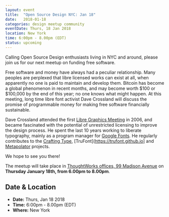 ```yaml
---
layout: event
title:  "Open Source Design NYC: Jan 18"
date:   2018-01-18
categories: design meetup community
eventDate: Thurs, 18 Jan 2018
location: New York
time: 6:00pm - 8.00pm (EDT)
status: upcoming
---
```


Calling Open Source Design enthusiasts living in NYC and around, please join us for our next meetup on funding free software.

Free software and money have always had a peculiar relationship.
Many peoples are perplexed that libre licensed works can exist at all, when apparently no one is paid to maintain and develop them.
Bitcoin has become a global phenomenon in recent months, and may become worth $100 or $100,000 by the end of this year;
no one knows what might happen.
At this meeting, long time libre font activist Dave Crossland will discuss the promise of programmable money for making free software financially sustainable.

Dave Crossland attended the first [Libre Graphics Meeting](https://libregraphicsmeeting.org) in 2006, and became fascinated with the potential of unrestricted licensing to improve the design process.
He spent the last 10 years working to liberate typography, mainly as a program manager for [Google Fonts](https://fonts.google.com).
He regularly contributes to the [Crafting Type](https://craftingtype.com), [TruFont](https://trufont.github.io] and [Metapolator](https://metapolator.com) projects. 

We hope to see you there!

The meetup will take place in [ThoughtWorks offices, 99 Madison Avenue](https://www.google.com/maps/place/ThoughtWorks,+Inc./@40.7446828,-73.9870632,17z/data=!4m5!3m4!1s0x89c259a7c4fab243:0x7a7b1b141a048edf!8m2!3d40.7446828!4d-73.9848745) on **Thursday January 18th, from 6.00pm to 8.00pm**.

## Date & Location

- **Date:** Thurs, Jan 18 2018
- **Time:** 6:00pm - 8.00pm (EDT)
- **Where:** New York
